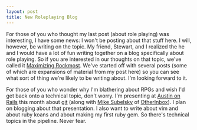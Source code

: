 ```yaml
---
layout: post
title: New Roleplaying Blog
---
```

For those of you who thought my last post (about role playing) was interesting, I have some news: I won't be posting about that stuff here. I will, however, be writing on the topic. My friend, Stewart, and I realized the he and I would have a lot of fun writing together on a blog specifically about role playing. So if you are interested in our thoughts on that topic, we've called it <a href="http://rockmost.wordpress.com/">Maximizing Rockmost</a>. We've started off with several posts (some of which are expansions of material from my post here) so you can see what sort of thing we're likely to be writing about. I'm looking forward to it.

For those of you who wonder why I'm blathering about RPGs and wish I'd get back onto a technical topic, don't worry. I'm presenting at <a href="http://austinonrails.org/">Austin on Rails</a> this month about <a href="http://git.or.cz/index.html">git</a> (along with <a href="http://subelsky.com/">Mike Subelsky</a> of <a href="http://otherinbox.com">OtherInbox</a>). I plan on blogging about that presentation. I also want to write about vim and about ruby koans and about making my first ruby gem. So there's technical topics in the pipeline. Never fear.
